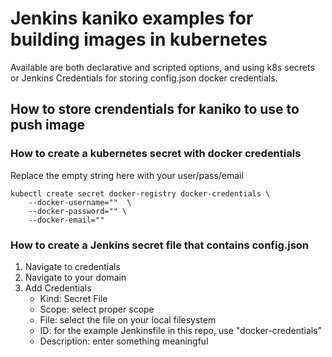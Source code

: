 # Jenkins kaniko examples for building images in kubernetes

Available are both declarative and scripted options, and using k8s secrets or Jenkins Credentials for storing config.json docker credentials.

## How to store crendentials for kaniko to use to push image

### How to create a kubernetes secret with docker credentials
Replace the empty string here with your user/pass/email
```
kubectl create secret docker-registry docker-credentials \
    --docker-username=""  \
    --docker-password="" \
    --docker-email=""
```

### How to create a Jenkins secret file that contains config.json
1. Navigate to credentials
2. Navigate to your domain
3. Add Credentials
    * Kind: Secret File
    * Scope: select proper scope
    * File: select the file on your local filesystem
    * ID: for the example Jenkinsfile in this repo, use "docker-credentials"
    * Description: enter something meaningful
